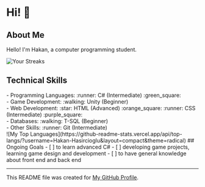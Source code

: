 # Hi! :wave:

## About Me
Hello! I'm Hakan, a computer programming student.

![Your Streaks](https://github-readme-streak-stats.herokuapp.com/?user=Hakan-Hasircioglu&theme=radical)

## Technical Skills
<div style="display: flex; justify-content: space-between;">
- Programming Languages:
  :runner: C# (Intermediate) :green_square:
</div>
   <div style="display: flex; justify-content: space-between;">
- Game Development:
  :walking: Unity (Beginner)
</div>
<div style="display: flex; justify-content: space-between;">
- Web Development:
  :star: HTML (Advanced) :orange_square:
  :runner: CSS (Intermediate) :purple_square:
</div>
</div>
<div style="display: flex; justify-content: space-between;">
- Databases:
  :walking: T-SQL (Beginner)
</div>
<div style="display: flex; justify-content: space-between;">
- Other Skills:
  :runner: Git (Intermediate)
</div>
![My Top Languages](https://github-readme-stats.vercel.app/api/top-langs/?username=Hakan-Hasircioglu&layout=compact&theme=radical)
## Ongoing Goals
- [ ] to learn advanced C#
- [ ] developing game projects, learning game design and development
- [ ] to have general knowledge about front end and back end


---
This README file was created for [My GitHub Profile](https://github.com/Hakan-Hasircioglu).
